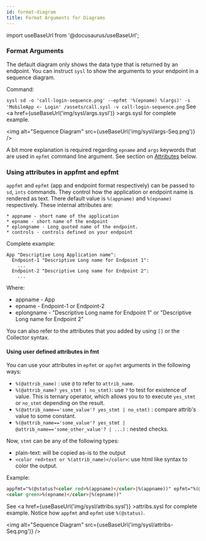 ```yaml
---
id: format-diagram
title: Format Arguments for Diagrams
---
```

import useBaseUrl from '@docusaurus/useBaseUrl';

### Format Arguments

The default diagram only shows the data type that is returned by an endpoint. You can instruct `sysl` to show the arguments to your endpoint in a sequence diagram.

Command:

`sysl sd -o 'call-login-sequence.png' --epfmt '%(epname) %(args)' -s 'MobileApp <- Login' /assets/call.sysl -v call-login-sequence.png`
See <a href={useBaseUrl('img/sysl/args.sysl')} >args.sysl</a> for complete example.

<img alt="Sequence Diagram" src={useBaseUrl('img/sysl/args-Seq.png')} />

A bit more explanation is required regarding `epname` and `args` keywords that are used in `epfmt` command line argument. See section on [Attributes](#epfmt) below.

### Using attributes in appfmt and epfmt

`appfmt` and `epfmt` (app and endpoint format respectively) can be passed to
`sd`, `ints` commands. They control how the application or endpoint name is
rendered as text. There default value is `%(appname)` and `%(epname)`
respectively. These internal attributes are:

    * appname - short name of the application
    * epname - short name of the endpoint
    * eplongname - Long quoted name of the endpoint.
    * controls - controls defined on your endpoint

Complete example:

```
App "Descriptive Long Application name":
  Endpoint-1 "Descriptive Long name for Endpoint 1":
    ...
  Endpoint-2 "Descriptive Long name for Endpoint 2":
    ...
```

Where:

- appname - App
- epname - Endpoint-1 or Endpoint-2
- eplongname - "Descriptive Long name for Endpoint 1" or "Descriptive Long name
  for Endpoint 2"

You can also refer to the attributes that you added by using `[]` or the
Collector syntax.

#### Using user defined attributes in fmt

You can use your attributes in `epfmt` or `appfmt` arguments in the following
ways:

- `%(@attrib_name)` : use `@` to refer to `attrib_name`.
- `%(@attrib_name? yes_stmt | no_stmt)`: use `?` to test for existence of value.
  This is ternary operator, which allows you to to execute `yes_stmt` or
  `no_stmt` depending on the result.
- `%(@attrib_name=='some_value'? yes_stmt | no_stmt)` : compare attrib's value
  to some constant.
- `%(@attrib_name=='some_value'? yes_stmt | @attrib_name=='some_other_value'? | ...)` : nested checks.

Now, `stmt` can be any of the following types:

- plain-text: will be copied as-is to the output
- `<color red>text or %(attrib_name)</color>`: use html like syntax to color the
  output.

Example:

```html
appfmt="%(@status?<color red>%(appname)</color>|%(appname))" epfmt="%(@status?
<color green>%(epname)</color>|%(epname))"
```

See <a href={useBaseUrl('img/sysl/attribs.sysl')} >attribs.sysl</a> for complete example. Notice how
`appfmt` and `epfmt` use `%(@status)`.

<img alt="Sequence Diagram" src={useBaseUrl('img/sysl/attribs-Seq.png')} />


